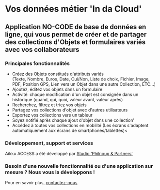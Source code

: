 # Vos données métier 'In da Cloud' 

## Application NO-CODE de base de données en ligne, qui vous permet de créer et de partager des collections d'Objets et formulaires variés avec vos collaborateurs
	
### Principales fonctionnalités

* Créez des Objets constitués d'attributs variés <br>(Texte, Nombre, Euros, Date, Oui/Non, Liste de choix, Fichier, Image, PDF, Position GPS, Lien vers un Objet dans une autre Collection, ETC...)
* Ajoutez, éditez vos objets dans un formulaire
* Activité: chaque modification d'un objet est consignée dans un historique (quand, qui, quoi, valeur avant, valeur après)
* Recherchez, filtrez et triez vos objets
* Partagez vos collections d'objet avec d'autres utilisateurs
* Exportez vos collections vers un tableur
* Soyez notifié après chaque ajout d'objet dans une collection'
* Accédez à toutes vos collections en mobilité (Les écrans s'adaptent automatiquement aux écrans de smartphones/tablettes)<

### Développement, support et services

Aikku ACCESS a été développé par [Studio 'Philnoug & Partners'](https://www.aikku.eu)

### Besoin d'une nouvelle fonctionnalité ou d'une application sur mesure ? Nous vous la développons !

Pour en savoir plus, [contactez-nous](https://www.aikku.eu/contact)



